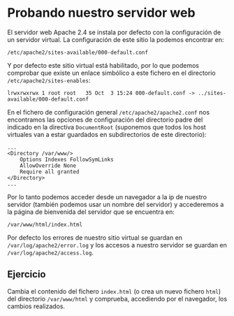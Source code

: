 # Probando nuestro servidor web

El servidor web Apache 2.4 se instala por defecto con la configuración de un servidor virtual. La configuración de este sitio la podemos encontrar en:

    /etc/apache2/sites-available/000-default.conf

Y por defecto este sitio virtual está habilitado, por lo que podemos comprobar que existe un enlace simbólico a este fichero en el directorio ``/etc/apache2/sites-enables``:

    lrwxrwxrwx 1 root root   35 Oct  3 15:24 000-default.conf -> ../sites-available/000-default.conf

En el fichero de configuración general `/etc/apache2/apache2.conf` nos encontramos las opciones de configuración del directorio padre del indicado en la directiva `DocumentRoot` (suponemos que todos los host virtuales van a estar guardados en subdirectorios de este directorio):

	...
	<Directory /var/www/>
		Options Indexes FollowSymLinks
		AllowOverride None
		Require all granted
	</Directory>
	...

Por lo tanto podemos acceder desde un navegador a la ip de nuestro servidor (también podemos usar un nombre del servidor) y accederemos a la página de bienvenida del servidor que se encuentra en:

	/var/www/html/index.html

Por defecto los errores de nuestro sitio virtual se guardan en `/var/log/apache2/error.log` y los accesos a nuestro servidor se guardan en `/var/log/apache2/access.log`.

## Ejercicio

Cambia el contenido del fichero `index.html` (o crea un nuevo fichero `html`) del directorio `/var/www/html` y comprueba, accediendo por el navegador, los cambios realizados.

